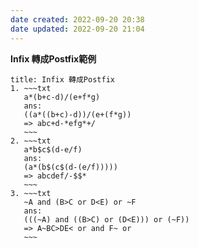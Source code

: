 ```yaml
---
date created: 2022-09-20 20:38
date updated: 2022-09-20 21:04
---
```


**Infix 轉成Postfix範例**

```ad-example
title: Infix 轉成Postfix
1. ~~~txt
   a*(b+c-d)/(e+f*g)
   ans:
   ((a*((b+c)-d))/(e+(f*g))
   => abc+d-*efg*+/
   ~~~
2. ~~~txt
   a*b$c$(d-e/f)
   ans:
   (a*(b$(c$(d-(e/f)))))
   => abcdef/-$$*
   ~~~
3. ~~~txt
   ~A and (B>C or D<E) or ~F
   ans:
   (((~A) and ((B>C) or (D<E))) or (~F))
   => A~BC>DE< or and F~ or
   ~~~
```
